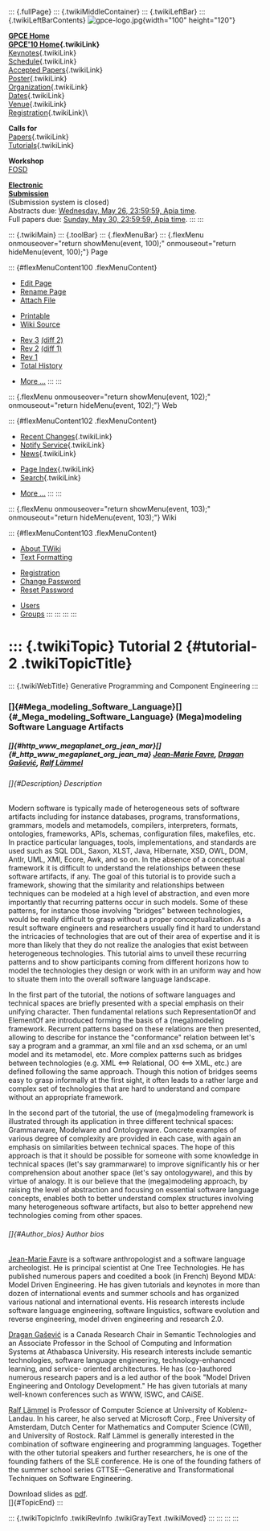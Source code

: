 ::: {.fullPage}
::: {.twikiMiddleContainer}
::: {.twikiLeftBar}
::: {.twikiLeftBarContents}
![gpce-logo.jpg](../pub/GPCE10/WebLeftBar/gpce-logo.jpg){width="100"
height="120"}

**[GPCE Home](http://program-transformation.org/Gpce)**\
**[GPCE\'10 Home](WebHome){.twikiLink}**\
[Keynotes](KeynoteSpeakers){.twikiLink}\
[Schedule](ConferenceProgram){.twikiLink}\
[Accepted Papers](AcceptedPapers){.twikiLink}\
[Poster](Poster){.twikiLink}\
[Organization](ConferenceOrganization){.twikiLink}\
[Dates](ImportantDates){.twikiLink}\
[Venue](ConferenceVenue){.twikiLink}\
[Registration](ConferenceRegistration){.twikiLink}\

**Calls for**\
[Papers](CallForPapers){.twikiLink}\
[Tutorials](CallForTutorials){.twikiLink}

**Workshop**\
[FOSD](http://www.infosun.fim.uni-passau.de/cl/staff/apel/FOSD2010/index.html)

**[Electronic\
Submission](http://www.easychair.org/conferences/?conf=gpce10)**\
(Submission system is closed)\
Abstracts due: [Wednesday, May 26, 23:59:59, Apia
time](http://www.timeanddate.com/worldclock/fixedtime.html?month=5&day=26&year=2010&hour=23&min=59&sec=59&p1=282).\
Full papers due: [Sunday, May 30, 23:59:59, Apia
time](http://www.timeanddate.com/worldclock/fixedtime.html?month=5&day=30&year=2010&hour=23&min=59&sec=59&p1=282).
:::
:::

::: {.twikiMain}
::: {.toolBar}
::: {.flexMenuBar}
::: {.flexMenu onmouseover="return showMenu(event, 100);" onmouseout="return hideMenu(event, 100);"}
Page

::: {#flexMenuContent100 .flexMenuContent}
-   [Edit
    Page](http://www.program-transformation.org/edit/GPCE10/Tutorial2MegaMedeling?t=1536828787)
-   [Rename
    Page](http://www.program-transformation.org/rename/GPCE10/Tutorial2MegaMedeling)
-   [Attach
    File](http://www.program-transformation.org/attach/GPCE10/Tutorial2MegaMedeling)

<!-- -->

-   [Printable](http://www.program-transformation.org/view/GPCE10/Tutorial2MegaMedeling?skin=print.pattern)
-   [Wiki
    Source](http://www.program-transformation.org/view/GPCE10/Tutorial2MegaMedeling?skin=text&raw=on&contenttype=text/plain)

<!-- -->

-   [Rev
    3](http://www.program-transformation.org/view/GPCE10/Tutorial2MegaMedeling?rev=1.3)
    [(diff 2)](http://www.program-transformation.org/rdiff/GPCE10/Tutorial2MegaMedeling?rev1=1.3&rev2=1.2)
-   [Rev
    2](http://www.program-transformation.org/view/GPCE10/Tutorial2MegaMedeling?rev=1.2)
    [(diff 1)](http://www.program-transformation.org/rdiff/GPCE10/Tutorial2MegaMedeling?rev1=1.2&rev2=1.1)
-   [Rev
    1](http://www.program-transformation.org/view/GPCE10/Tutorial2MegaMedeling?rev=1.1)
-   [Total
    History](http://www.program-transformation.org/rdiff/GPCE10/Tutorial2MegaMedeling)

<!-- -->

-   [More
    \...](http://www.program-transformation.org/oops/GPCE10/Tutorial2MegaMedeling?template=oopsmore&param1=1.3&param2=1.3)
:::
:::

::: {.flexMenu onmouseover="return showMenu(event, 102);" onmouseout="return hideMenu(event, 102);"}
Web

::: {#flexMenuContent102 .flexMenuContent}
-   [Recent Changes](WebChanges){.twikiLink}
-   [Notify Service](WebNotify){.twikiLink}
-   [News](WebNews){.twikiLink}

<!-- -->

-   [Page Index](WebIndex){.twikiLink}
-   [Search](WebSearch){.twikiLink}

<!-- -->

-   [More
    \...](http://www.program-transformation.org/oops/GPCE10/Tutorial2MegaMedeling?template=oopsmore&param1=1.3&param2=1.3)
:::
:::

::: {.flexMenu onmouseover="return showMenu(event, 103);" onmouseout="return hideMenu(event, 103);"}
Wiki

::: {#flexMenuContent103 .flexMenuContent}
-   [About
    TWiki](http://www.program-transformation.org/view/TWiki/WebHome)
-   [Text
    Formatting](http://www.program-transformation.org/view/TWiki/TextFormattingRules)

<!-- -->

-   [Registration](http://www.program-transformation.org/view/TWiki/TWikiRegistration)
-   [Change
    Password](http://www.program-transformation.org/view/TWiki/ChangePassword)
-   [Reset
    Password](http://www.program-transformation.org/view/TWiki/ResetPassword)

<!-- -->

-   [Users](http://www.program-transformation.org/view/Main/TWikiUsers)
-   [Groups](http://www.program-transformation.org/view/Main/TWikiGroups)
:::
:::
:::
:::

::: {.twikiTopic}
Tutorial 2 {#tutorial-2 .twikiTopicTitle}
==========

::: {.twikiWebTitle}
Generative Programming and Component Engineering
:::

### []{#Mega_modeling_Software_Language}[]{#_Mega_modeling_Software_Language} (Mega)modeling Software Language Artifacts

##### []{#http_www_megaplanet_org_jean_mar}[]{#_http_www_megaplanet_org_jean_ma} [Jean-Marie Favre](http://www.megaplanet.org/jean-marie-favre/), [Dragan Gašević](http://www.sfu.ca/~dgasevic/), [Ralf Lämmel](http://www.uni-koblenz.de/~laemmel/Site/Home.html)

###### []{#Description} Description

Modern software is typically made of heterogeneous sets of software
artifacts including for instance databases, programs, transformations,
grammars, models and metamodels, compilers, interpreters, formats,
ontologies, frameworks, APIs, schemas, configuration files, makefiles,
etc. In practice particular languages, tools, implementations, and
standards are used such as SQL DDL, Saxon, XLST, Java, Hibernate, XSD,
OWL, DOM, Antlr, UML, XMI, Ecore, Awk, and so on. In the absence of a
conceptual framework it is difficult to understand the relationships
between these software artifacts, if any. The goal of this tutorial is
to provide such a framework, showing that the similarity and
relationships between techniques can be modeled at a high level of
abstraction, and even more importantly that recurring patterns occur in
such models. Some of these patterns, for instance those involving
"bridges" between technologies, would be really difficult to grasp
without a proper conceptualization. As a result software engineers and
researchers usually find it hard to understand the intricacies of
technologies that are out of their area of expertise and it is more than
likely that they do not realize the analogies that exist between
heterogeneous technologies. This tutorial aims to unveil these recurring
patterns and to show participants coming from different horizons how to
model the technologies they design or work with in an uniform way and
how to situate them into the overall software language landscape.

In the first part of the tutorial, the notions of software languages and
technical spaces are briefly presented with a special emphasis on their
unifying character. Then fundamental relations such RepresentationOf and
ElementOf are introduced forming the basis of a (mega)modeling
framework. Recurrent patterns based on these relations are then
presented, allowing to describe for instance the "conformance" relation
between let's say a program and a grammar, an xml file and an xsd
schema, or an uml model and its metamodel, etc. More complex patterns
such as bridges between technologies (e.g. XML \<==\> Relational, OO
\<==\> XML, etc.) are defined following the same approach. Though this
notion of bridges seems easy to grasp informally at the first sight, it
often leads to a rather large and complex set of technologies that are
hard to understand and compare without an appropriate framework.

In the second part of the tutorial, the use of (mega)modeling framework
is illustrated through its application in three different technical
spaces: Grammarware, Modelware and Ontologyware. Concrete examples of
various degree of complexity are provided in each case, with again an
emphasis on similarities between technical spaces. The hope of this
approach is that it should be possible for someone with some knowledge
in technical spaces (let's say grammarware) to improve significantly his
or her comprehension about another space (let's say ontologyware), and
this by virtue of analogy. It is our believe that the (mega)modeling
approach, by raising the level of abstraction and focusing on essential
software language concepts, enables both to better understand complex
structures involving many heterogeneous software artifacts, but also to
better apprehend new technologies coming from other spaces.

###### []{#Author_bios} Author bios

[Jean-Marie Favre](http://www.megaplanet.org/jean-marie-favre/) is a
software anthropologist and a software language archeologist. He is
principal scientist at One Tree Technologies. He has published numerous
papers and coedited a book (in French) Beyond MDA: Model Driven
Engineering. He has given tutorials and keynotes in more than dozen of
international events and summer schools and has organized various
national and international events. His research interests include
software language engineering, software linguistics, software evolution
and reverse engineering, model driven engineering and research 2.0.

[Dragan Gašević](http://www.sfu.ca/~dgasevic/) is a Canada Research
Chair in Semantic Technologies and an Associate Professor in the School
of Computing and Information Systems at Athabasca University. His
research interests include semantic technologies, software language
engineering, technology-enhanced learning, and service- oriented
architectures. He has (co-)authored numerous research papers and is a
led author of the book \"Model Driven Engineering and Ontology
Development.\" He has given tutorials at many well-known conferences
such as WWW, ISWC, and CAiSE.

[Ralf Lämmel](http://www.uni-koblenz.de/~laemmel/Site/Home.html) is
Professor of Computer Science at University of Koblenz-Landau. In his
career, he also served at Microsoft Corp., Free University of Amsterdam,
Dutch Center for Mathematics and Computer Science (CWI), and University
of Rostock. Ralf Lämmel is generally interested in the combination of
software engineering and programming languages. Together with the other
tutorial speakers and further researchers, he is one of the founding
fathers of the SLE conference. He is one of the founding fathers of the
summer school series GTTSE\--Generative and Transformational Techniques
on Software Engineering.

Download slides as
[pdf](http://program-transformation.org/pub/GPCE10/ConferenceProgram/GpceSle10-tutorial-slides.pdf).\
[]{#TopicEnd}
:::

::: {.twikiTopicInfo .twikiRevInfo .twikiGrayText .twikiMoved}
:::
:::
:::
:::
